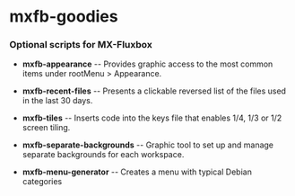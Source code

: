 # mxfb-goodies

### Optional scripts for MX-Fluxbox

* **mxfb-appearance** -- Provides graphic access to the most common items under rootMenu > Appearance.

* **mxfb-recent-files** -- Presents a clickable reversed list of the files used in the last 30 days.

* **mxfb-tiles** -- Inserts code into the keys file that enables 1/4, 1/3 or 1/2 screen tiling.

* **mxfb-separate-backgrounds** -- Graphic tool to set up and manage separate backgrounds for each workspace.

* **mxfb-menu-generator** -- Creates a menu with typical Debian categories
